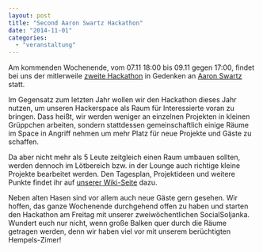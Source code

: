```yaml
---
layout: post
title: "Second Aaron Swartz Hackathon"
date: "2014-11-01"
categories: 
  - "veranstaltung"
---
```


Am kommenden Wochenende, vom 07.11 18:00 bis 09.11 gegen 17:00, findet bei uns der mitlerweile [zweite Hackathon](http://aaronswartzhackathon.org/ "Aaron Swartz Hackathon") in Gedenken an [Aaron Swartz](http://de.wikipedia.org/wiki/Aaron_Swartz "Wikipedia: Aaron Swartz") statt.

Im Gegensatz zum letzten Jahr wollen wir den Hackathon dieses Jahr nutzen, um unseren Hackerspace als Raum für Interessierte voran zu bringen. Dass heißt, wir werden weniger an einzelnen Projekten in kleinen Grüppchen arbeiten, sondern stattdessen gemeinschaftlich einige Räume im Space in Angriff nehmen um mehr Platz für neue Projekte und Gäste zu schaffen.

Da aber nicht mehr als 5 Leute zeitgleich einen Raum umbauen sollten, werden dennoch im Lötbereich bzw. in der Lounge auch richtige kleine Projekte bearbeitet werden. Den Tagesplan, Projektideen und weitere Punkte findet ihr auf [unserer Wiki-Seite](http://www.netz39.de/wiki/projects:2014:as_hackathon "netz39.de/wiki:AaronSwartzHackathon14") dazu.

Neben alten Hasen sind vor allem auch neue Gäste gern gesehen. Wir hoffen, das ganze Wochenende durchgehend offen zu haben und starten den Hackathon am Freitag mit unserer zweiwöchentlichen SocialSoljanka. Wundert euch nur nicht, wenn große Balken quer durch die Räume getragen werden, denn wir haben viel vor mit unserem berüchtigten Hempels-Zimer!
